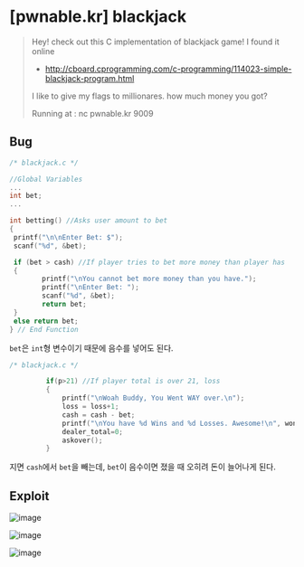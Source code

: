 # [pwnable.kr] blackjack

> Hey! check out this C implementation of blackjack game!
> I found it online
> * http://cboard.cprogramming.com/c-programming/114023-simple-blackjack-program.html
>
> I like to give my flags to millionares.
> how much money you got?
>
> Running at : nc pwnable.kr 9009

## Bug

```c
/* blackjack.c */

//Global Variables
...
int bet;
...

int betting() //Asks user amount to bet
{
 printf("\n\nEnter Bet: $");
 scanf("%d", &bet);

 if (bet > cash) //If player tries to bet more money than player has
 {
		printf("\nYou cannot bet more money than you have.");
		printf("\nEnter Bet: ");
        scanf("%d", &bet);
        return bet;
 }
 else return bet;
} // End Function
```

`bet`은 `int`형 변수이기 때문에 음수를 넣어도 된다.

```c
/* blackjack.c */

         if(p>21) //If player total is over 21, loss
         {
             printf("\nWoah Buddy, You Went WAY over.\n");
             loss = loss+1;
             cash = cash - bet;
             printf("\nYou have %d Wins and %d Losses. Awesome!\n", won, loss);
             dealer_total=0;
             askover();
         }
```

지면 `cash`에서 `bet`을 빼는데, `bet`이 음수이면 졌을 때 오히려 돈이 늘어나게 된다.

## Exploit

![image](https://github.com/user-attachments/assets/8edebc85-0baa-482c-8212-5981700ed17d)

![image](https://github.com/user-attachments/assets/4480a0d6-9a0b-460b-a124-6c8c80b8e4d1)

![image](https://github.com/user-attachments/assets/f2dc4163-9df6-4452-9af0-7dc7377d56fe)
